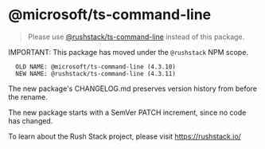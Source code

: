 # @microsoft/ts-command-line

> Please use [@rushstack/ts-command-line](https://www.npmjs.com/package/@rushstack/ts-command-line) instead of this package.

IMPORTANT: This package has moved under the `@rushstack` NPM scope.

```
  OLD NAME: @microsoft/ts-command-line (4.3.10)
  NEW NAME: @rushstack/ts-command-line (4.3.11)
```

The new package's CHANGELOG.md preserves version history from before the rename.

The new package starts with a SemVer PATCH increment, since no code has changed.

To learn about the Rush Stack project, please visit https://rushstack.io/
